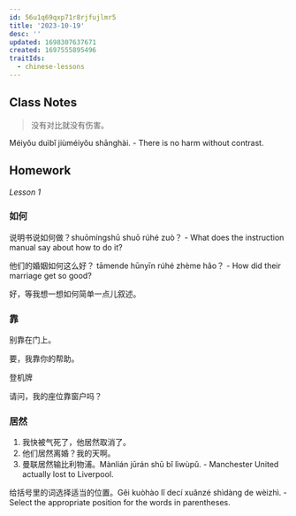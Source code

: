 ```yaml
---
id: 56u1q69qxp71r8rjfujlmr5
title: '2023-10-19'
desc: ''
updated: 1698307637671
created: 1697555895496
traitIds:
  - chinese-lessons
---
```


## Class Notes

> 没有对比就没有伤害。

Méiyǒu duìbǐ jiùméiyǒu shānghài. - There is no harm without contrast.

## Homework

_Lesson 1_

### 如何

说明书说如何做？shuōmíngshū shuō rúhé zuò？ - What does the instruction manual say about how to do it?

他们的婚姻如何这么好？ tāmende hūnyīn rúhé zhème hǎo？ - How did their marriage get so good?

好，等我想一想如何简单一点儿叙述。

### 靠

别靠在门上。

要，我靠你的帮助。

登机牌

请问，我的座位靠窗户吗？

### 居然

1. 我快被气死了，他居然取消了。
2. 他们居然离婚？我的天啊。
3. 曼联居然输比利物浦。Mànlián jūrán shū bǐ lìwùpǔ. - Manchester United actually lost to Liverpool.

给括号里的词选择适当的位置。Gěi kuòhào lǐ decí xuǎnzé shìdàng de wèizhì. - Select the appropriate position for the words in parentheses.
